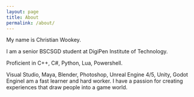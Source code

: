 ```yaml
---
layout: page
title: About
permalink: /about/
---
```


<p>My name is Christian Wookey.</p>

<p>I am a senior BSCSGD student at DigiPen Institute of Technology.</p>

<p>Proficient in C++, C#, Python, Lua, Powershell.</p>

<p>Visual Studio, Maya, Blender, Photoshop, Unreal Engine 4/5, Unity, Godot Engine</p?

<p>I am a fast learner and hard worker. I have a passion for creating experiences that draw people into a game world.</p>
